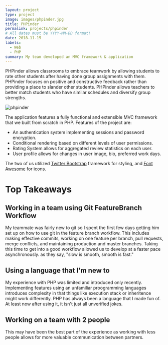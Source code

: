 ```yaml
---
layout: project
type: project
image: images/phpinder.jpg
title: PHPinder
permalink: projects/phpinder
# All dates must be YYYY-MM-DD format!
date: 2018-11-15
labels:
  - Web
  - PHP
summary: My team developed an MVC framework & application
---
```


PHPinder allows classrooms to embrace teamwork by allowing students to rate other students after having done group assignments with them. PHPinder focuses on positive and constructive feedback rather than providing a place to slander other students. PHPinder allows teachers to better match students who have similar schedules and diversify group strengths. 

![phpinder](https://j-taki.github.io/images/phpinder.jpg)

The application features a fully functional and extensible MVC framework that we built from scratch in PHP. Features of the project are:
  - An authentication system implementing sessions and password encryption. 
  - Conditional rendering based on different levels of user permissions.
  - Rating System allows for aggregated review statistics on each user. 
  - User profile allows for changes in user image, bio, preferred work days. 

The two of us utilized [Twitter Bootstrap](https://getbootstrap.com) framework for styling, and [Font Awesome](https://fontawesome.com) for icons.


# Top Takeaways
## Working in a team using Git FeatureBranch Workflow
My teammate was fairly new to git so I spent the first few days getting him set up on how to use git in the feature branch workflow. This includes making effective commits, working on one feature per branch, pull requests, merge conflicts, and maintaining production and master branches. Taking this time to get into a good workflow allowed us to develop at a faster pace asynchronously. as they say, "slow is smooth, smooth is fast."

## Using a language that I'm new to
My experience with PHP was limited and introduced only recently. Implementing features using an unfamiliar proogramming languages introduces complexity in that things like execution stack or inheritence might work differently. PHP has always been a language that I made fun of. At least now after using it, it isn't just all unverified jokes.

## Working on a team with 2 people
This may have been the best part of the experience as working with less people allows for more valuable communication between partners.


